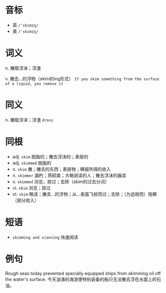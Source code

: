 # 音标

- 英 `/'skɪmɪŋ/`
- 美 `/'skɪmɪŋ/`

# 词义

n. 撇取浮沫；浮渣


v. 撇去…的浮物（skim的ing形式）
`If you skim something from the surface of a liquid, you remove it`

# 同义

n. 撇取浮沫；浮渣
`dross`

# 同根

- adj. `skim` 脱脂的；撇去浮沫的；表层的
- adj. `skimmed` 脱脂的
- n. `skim` 撇；撇去的东西；表层物；瞒报所得的收入
- n. `skimmer` 漏杓；燕鸥类；大略阅读的人；撇去浮沫的器具
- v. `skimmed` 浏览，掠过；去除（skim的过去分词）
- vi. `skim` 浏览；掠过
- vt. `skim` 略读；撇去…的浮物；从…表面飞掠而过；去除；（为逃税而）隐瞒（部分收入）

# 短语

- `skimming and scanning` 快速阅读

# 例句

Rough seas today prevented specially equipped ships from skimming oil off the water's surface.
今天汹涌的海浪使特别装备的船只无法撇去浮在水面上的石油。


